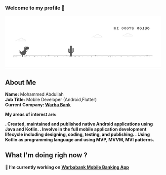 ### Welcome to my profile 👋


![image](https://raw.githubusercontent.com/mohamedebrahim96/mohamedebrahim96/master/images/dino.gif)


## About Me
  <b>Name:</b> Mohammed Abdullah </br>
  <b>Job Title:</b> Mobile Developer (Android,Flutter)</br>
  <b>Current Company: <a href="https://www.warbabank.com/">Warba Bank</a> </br>
  
  
  My areas of interest are:

. Created, maintained and published native Android applications using Java and Kotlin.
. Involve in the full mobile application development lifecycle including designing, coding, testing, and publishing.
. Using Kotlin as programming language and using MVP, MVVM, MVI patterns.

  
  ## What I'm doing righ now ?

🔭 I’m currently working on <a href="https://play.google.com/store/apps/details?id=com.safat.warbaib&hl=en">Warbabank Mobile Banking App</a> 
